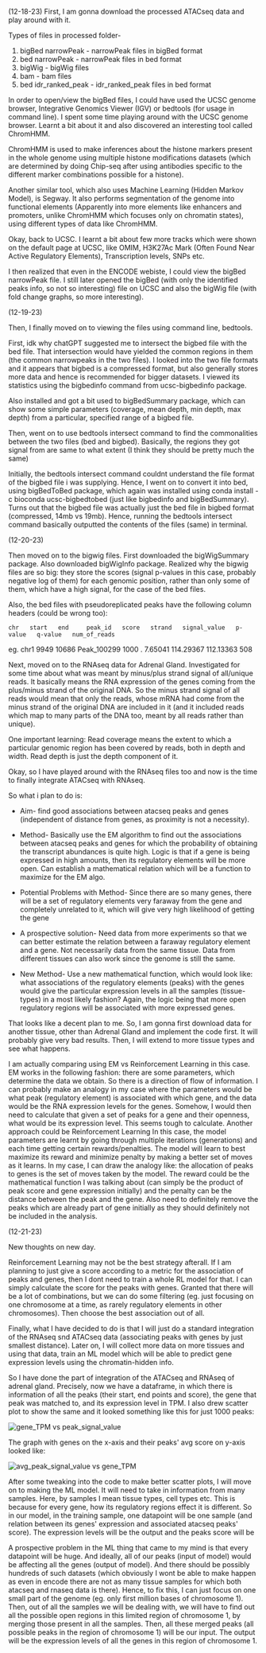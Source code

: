 (12-18-23)
First, I am gonna download the processed ATACseq data and play around with it.

Types of files in processed folder-

1. bigBed narrowPeak - narrowPeak files in bigBed format
2. bed narrowPeak - narrowPeak files in bed format
3. bigWig - bigWig files
4. bam - bam files
5. bed idr_ranked_peak - idr_ranked_peak files in bed format

In order to open/view the bigBed files, I could have used the UCSC genome browser, Integrative Genomics Viewer (IGV) or bedtools (for usage in command line). I spent some time playing around with the UCSC genome browser. Learnt a bit about it and also discovered an interesting tool called ChromHMM.

ChromHMM is used to make inferences about the histone markers present in the whole genome using multiple histone modifications datasets (which are determined by doing Chip-seq after using antibodies specific to the different marker combinations possible for a histone).

Another similar tool, which also uses Machine Learning (Hidden Markov Model), is Segway. It also performs segmentation of the genome into functional elements (Apparently into more elements like enhancers and promoters, unlike ChromHMM which focuses only on chromatin states), using different types of data like ChromHMM.

Okay, back to UCSC. I learnt a bit about few more tracks which were shown on the default page at UCSC, like OMIM, H3K27Ac Mark (Often Found Near Active Regulatory Elements), Transcription levels, SNPs etc.

I then realized that even in the ENCODE webiste, I could view the bigBed narrowPeak file. I still later opened the bigBed (with only the identified peaks info, so not so interesting) file on UCSC and also the bigWig file (with fold change graphs, so more interesting). 

(12-19-23)

Then, I finally moved on to viewing the files using command line, bedtools.

First, idk why chatGPT suggested me to intersect the bigbed file with the bed file. That intersection would have yielded the common regions in them (the common narrowpeaks in the two files). I looked into the two file formats and it appears that bigbed is a compressed format, but also generally stores more data and hence is recommended for bigger datasets. I viewed its statistics using the bigbedinfo command from ucsc-bigbedinfo package.

Also installed and got a bit used to bigBedSummary package, which can show some simple parameters (coverage, mean depth, min depth, max depth) from a particular, specified range of a bigbed file.

Then, went on to use bedtools intersect command to find the commonalities between the two files (bed and bigbed). Basically, the regions they got signal from are same to what extent (I think they should be pretty much the same) 

Initially, the bedtools intersect command couldnt understand the file format of the bigbed file i was supplying. Hence, I went on to convert it into bed, using bigBedToBed package, which again was installed using conda install -c bioconda ucsc-bigbedtobed (just like bigbedinfo and bigBedSummary).
Turns out that the bigbed file was actually just the bed file in bigbed format (compressed, 14mb vs 19mb). Hence, running the bedtools intersect command basically outputted the contents of the files (same) in terminal.

(12-20-23)

Then moved on to the bigwig files. First downloaded the bigWigSummary package. Also downloaded bigWigInfo package. Realized why the bigwig files are so big: they store the scores (signal p-values in this case, probably negative log of them) for each genomic position, rather than only some of them, which have a high signal, for the case of the bed files.

Also, the bed files with pseudoreplicated peaks have the following column headers (could be wrong too):

    chr   start   end     peak_id   score   strand   signal_value   p-value   q-value   num_of_reads  
eg. chr1  9949	 10686	Peak_100299	 1000	.	        7.65041	   114.29367  112.13363	  508   


Next, moved on to the RNAseq data for Adrenal Gland. Investigated for some time about what was meant by minus/plus strand signal of all/unique reads. It basically means the RNA expression of the genes coming from the plus/minus strand of the original DNA. So the minus strand signal of all reads would mean that only the reads, whose mRNA had come from the minus strand of the original DNA are included in it (and it included reads which map to many parts of the DNA too, meant by all reads rather than unique).

One important learning: Read coverage means the extent to which a particular genomic region has been covered by reads, both in depth and width. Read depth is just the depth component of it.

Okay, so I have played around with the RNAseq files too and now is the time to finally integrate ATACseq with RNAseq.

So what i plan to do is:

- Aim- find good associations between atacseq peaks and genes (independent of distance from genes, as proximity is 
not a necessity). 

- Method- Basically use the EM algorithm to find out the associations between atacseq peaks and genes for
which the probability of obtaining the transcript abundances is quite high. Logic is that if a gene is being expressed in high amounts, then its regulatory elements will be more open. Can establish a mathematical relation which will be a function to maximize for the EM algo.

- Potential Problems with Method- Since there are so many genes, there will be a set of regulatory elements very faraway from the gene and completely unrelated to it, which will give very high likelihood of getting the gene 

- A prospective solution- Need data from more experiments so that we can better estimate the relation between a faraway regulatory element and a gene. Not necessarily data from the same tissue. Data from different tissues can also work since the genome is still the same.

- New Method- Use a new mathematical function, which would look like: what associations of the regulatory elements (peaks) with the genes would give the particular expression levels in all the samples (tissue-types) in a most likely fashion? Again, the logic being that more open regulatory regions will be associated with more expressed genes.

That looks like a decent plan to me. So, I am gonna first download data for another tissue, other than Adrenal Gland and implement the code first. It will probably give very bad results. Then, I will extend to more tissue types and see what happens.

I am actually comparing using EM vs Reinforcement Learning in this case. EM works in the following fashion: there are some parameters, which determine the data we obtain. So there is a direction of flow of information. I can probably make an analogy in my case where the parameters would be what peak (regulatory element) is associated with which gene, and the data would be the RNA expression levels for the genes. Somehow, I would then need to calculate that given a set of peaks for a gene and their openness, what would be its expression level. This seems tough to calculate.
Another approach could be Reinforcement Learning
In this case, the model parameters are learnt by going through multiple iterations (generations) and each time getting certain rewards/penalties. The model will learn to best maximize its reward and minimize penalty by making a better set of moves as it learns. In my case, I can draw the analogy like: the allocation of peaks to genes is the set of moves taken by the model. The reward could be the mathematical function I was talking about (can simply be the product of peak score and gene expression initially) and the penalty can be the distance between the peak and the gene. Also need to definitely remove the peaks which are already part of gene initially as they should definitely not be included in the analysis.

(12-21-23)

New thoughts on new day.

Reinforcement Learning may not be the best strategy afterall. If I am planning to just give a score according to a metric for the association of peaks and genes, then I dont need to train a whole RL model for that. I can simply calculate the score for the peaks with genes. Granted that there will be a lot of combinations, but we can do some filtering (eg. just focusing on one chromosome at a time, as rarely regulatory elements in other chromosomes). Then choose the best association out of all. 

Finally, what I have decided to do is that I will just do a standard integration of the RNAseq snd ATACseq data (associating peaks with genes by just smallest distance). Later on, I will collect more data on more tissues and using that data, train an ML model which will be able to predict gene expression levels using the chromatin-hidden info.

So I have done the part of integration of the ATACseq and RNAseq of adrenal gland. Precisely, now we have a dataframe, in which there is information of all the peaks (their start, end points and score), the gene that peak was matched to, and its expression level in TPM. I also drew scatter plot to show the same and it looked something like this for just 1000 peaks:

![gene_TPM vs peak_signal_value](image-1.png)

The graph with genes on the x-axis and their peaks' avg score on y-axis looked like:

![avg_peak_signal_value vs gene_TPM](image-2.png)

After some tweaking into the code to make better scatter plots, I will move on to making the ML model. It will need to take in information from many samples. Here, by samples I mean tissue types, cell types etc. This is because for every gene, how its regulatory regions effect it is different. So in our model, in the training sample, one datapoint will be one sample (and relation between its genes' expression and associated atacseq peaks' score). The expression levels will be the output and the peaks score will be 

A prospective problem in the ML thing that came to my mind is that every datapoint will be huge. And ideally, all of our peaks (input of model) would be affecting all the genes (output of model). And there should be possibly hundreds of such datasets (which obviously I wont be able to make happen as even in encode there are not as many tissue samples for which both atacseq and rnaseq data is there). Hence, to fix this, I can just focus on one small part of the genome (eg. only first million bases of chromosome 1). Then, out of all the samples we will be dealing with, we will have to find out all the possible open regions in this limited region of chromosome 1, by merging those present in all the samples. Then, all these merged peaks (all possible peaks in the region of chromosome 1) will be our input. The output will be the expression levels of all the genes in this region of chromosome 1. 
